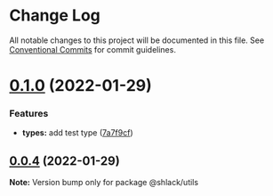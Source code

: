 # Change Log

All notable changes to this project will be documented in this file.
See [Conventional Commits](https://conventionalcommits.org) for commit guidelines.

# [0.1.0](https://github.com/IgorGorbov/learning-monorepos-/compare/@shlack/utils@0.0.4...@shlack/utils@0.1.0) (2022-01-29)


### Features

* **types:** add test type ([7a7f9cf](https://github.com/IgorGorbov/learning-monorepos-/commit/7a7f9cf64fb41957a90c8c555524030bd5e8ded4))





## [0.0.4](https://github.com/IgorGorbov/learning-monorepos-/compare/@shlack/utils@0.0.3...@shlack/utils@0.0.4) (2022-01-29)

**Note:** Version bump only for package @shlack/utils
